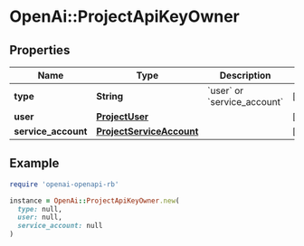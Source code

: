 # OpenAi::ProjectApiKeyOwner

## Properties

| Name | Type | Description | Notes |
| ---- | ---- | ----------- | ----- |
| **type** | **String** | &#x60;user&#x60; or &#x60;service_account&#x60; | [optional] |
| **user** | [**ProjectUser**](ProjectUser.md) |  | [optional] |
| **service_account** | [**ProjectServiceAccount**](ProjectServiceAccount.md) |  | [optional] |

## Example

```ruby
require 'openai-openapi-rb'

instance = OpenAi::ProjectApiKeyOwner.new(
  type: null,
  user: null,
  service_account: null
)
```

